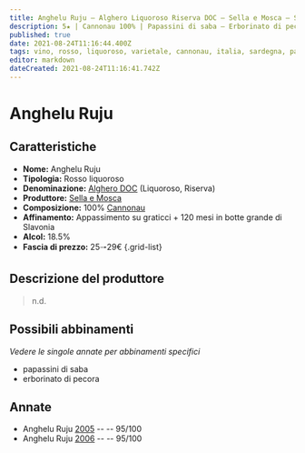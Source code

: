 ```yaml
---
title: Anghelu Ruju – Alghero Liquoroso Riserva DOC – Sella e Mosca – Sardegna (IT) – 25🠒29€
description: 5★ | Cannonau 100% | Papassini di saba – Erborinato di pecora
published: true
date: 2021-08-24T11:16:44.400Z
tags: vino, rosso, liquoroso, varietale, cannonau, italia, sardegna, papassini di saba, erborinato di pecora, 25🠒29€, 5 stelle
editor: markdown
dateCreated: 2021-08-24T11:16:41.742Z
---
```


# Anghelu Ruju

## Caratteristiche
- **Nome:** Anghelu Ruju 
- **Tipologia:** Rosso liquoroso
- **Denominazione:** [Alghero DOC](/denominazioni/Italia/Sardegna/DOC/Alghero) (Liquoroso, Riserva)
- **Produttore:** [Sella e Mosca](/produttori/Italia/Sardegna/Sella-e-Mosca) 
- **Composizione:** 100% [Cannonau](/vitigni/Italia/bacca-nera/cannonau)
- **Affinamento:** Appassimento su graticci + 120 mesi in botte grande di Slavonia 
- **Alcol:** 18.5%
- **Fascia di prezzo:** 25🠒29€
{.grid-list}

## Descrizione del produttore

> n.d.

## Possibili abbinamenti
*Vedere le singole annate per abbinamenti specifici*

- papassini di saba
- erborinato di pecora

## Annate
- Anghelu Ruju [2005](vini/Italia/Sardegna/Sella-e-Mosca/Anghelu-Ruju/2005) -- <span class="star-5"></span> -- 95/100
- Anghelu Ruju [2006](vini/Italia/Sardegna/Sella-e-Mosca/Anghelu-Ruju/2006) -- <span class="star-5"></span> -- 95/100


